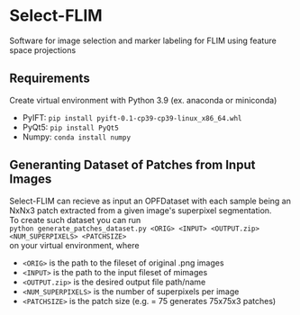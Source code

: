 # Select-FLIM
Software for image selection and marker labeling for FLIM using feature space projections

## Requirements
Create virtual environment with Python 3.9 (ex. anaconda or miniconda)
- PyIFT: ```pip install pyift-0.1-cp39-cp39-linux_x86_64.whl```
- PyQt5: ```pip install PyQt5```
- Numpy: ```conda install numpy```

## Generanting Dataset of Patches from Input Images
  Select-FLIM can recieve as input an OPFDataset with each sample being an NxNx3 patch extracted from a given image's superpixel segmentation. 
<br>
To create such dataset you can run <br>
```python generate_patches_dataset.py <ORIG> <INPUT> <OUTPUT.zip> <NUM_SUPERPIXELS> <PATCHSIZE>``` <br>
on your virtual environment, where <br> 
- ```<ORIG>``` is the path to the fileset of original .png images
- ```<INPUT>``` is the path to the input fileset of mimages
- ```<OUTPUT.zip>``` is the desired output file path/name
- ```<NUM_SUPERPIXELS>``` is the number of superpixels per image
- ```<PATCHSIZE>``` is the patch size (e.g. <PATCHSIZE> = 75 generates 75x75x3 patches)


